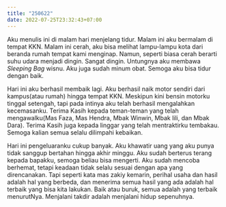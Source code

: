 ```yaml
---
title: "250622"
date: 2022-07-25T23:32:43+07:00
---
```

Aku menulis ini di malam hari menjelang tidur. Malam ini aku bermalam di tempat KKN. Malam ini cerah, aku bisa melihat lampu-lampu kota dari beranda rumah tempat kami menginap. Namun, seperti biasa cerah berarti suhu udara menjadi dingin. Sangat dingin. Untungnya aku membawa *Sleeping Bag* wisnu. Aku juga sudah minum obat. Semoga aku bisa tidur dengan baik.  

Hari ini aku berhasil membaik lagi. Aku berhasil naik motor sendiri dari kampus(atau rumah) hingga tempat KKN. Meskipun kini bensin motorku tinggal setengah, tapi pada intinya aku telah berhasil mengalahkan kecemasanku. Terima Kasih kepada teman-teman yang telah mengawalku(Mas Faza, Mas Hendra, Mbak Winwin, Mbak lili, dan Mbak Dara). Terima Kasih juga kepada linggar yang telah mentraktirku tembakau. Semoga kalian semua selalu dilimpahi kebaikan.  

Hari ini pengeluaranku cukup banyak. Aku khawatir uang yang aku punya tidak sanggup bertahan hingga akhir minggu. Aku sudah berterus terang kepada bapakku, semoga beliau bisa mengerti. Aku sudah mencoba berhemat, tetapi keadaan tidak selalu sesuai dengan apa yang direncanakan. Tapi seperti kata mas zakiy kemarin, perihal usaha dan hasil adalah hal yang berbeda, dan menerima semua hasil yang ada adalah hal terbaik yang bisa kita lakukan. Baik atau buruk, semua adalah yang terbaik menurutNya. Menjalani takdir adalah menjalani hidup sepenuhnya.

